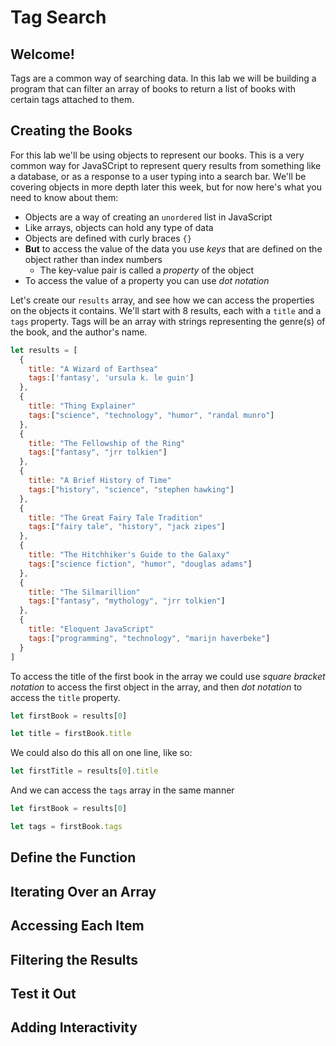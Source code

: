 # Tag Search

## Welcome!

Tags are a common way of searching data. In this lab we will be building a program that can filter an array of books to return a list of books with certain tags attached to them.

## Creating the Books

For this lab we'll be using objects to represent our books. This is a very common way for JavaSCript to represent query results from something like a database, or as a response to a user typing into a search bar. We'll be covering objects in more depth later this week, but for now here's what you need to know about them:

- Objects are a way of creating an `unordered` list in JavaScript
- Like arrays, objects can hold any type of data
- Objects are defined with curly braces `{}`
- **But** to access the value of the data you use *keys* that are defined on the object rather than index numbers
  - The key-value pair is called a *property* of the object
- To access the value of a property you can use *dot notation*

Let's create our `results` array, and see how we can access the properties on the objects it contains. We'll start with 8 results, each with a `title` and a `tags` property. Tags will be an array with strings representing the genre(s) of the book, and the author's name.

```js
let results = [
  {
    title: "A Wizard of Earthsea"
    tags:['fantasy', 'ursula k. le guin']
  },
  {
    title: "Thing Explainer"
    tags:["science", "technology", "humor", "randal munro"]
  },
  {
    title: "The Fellowship of the Ring"
    tags:["fantasy", "jrr tolkien"]
  },
  {
    title: "A Brief History of Time"
    tags:["history", "science", "stephen hawking"]
  },
  {
    title: "The Great Fairy Tale Tradition"
    tags:["fairy tale", "history", "jack zipes"]
  },
  {
    title: "The Hitchhiker's Guide to the Galaxy"
    tags:["science fiction", "humor", "douglas adams"]
  },
  {
    title: "The Silmarillion"
    tags:["fantasy", "mythology", "jrr tolkien"]
  },
  {
    title: "Eloquent JavaScript"
    tags:["programming", "technology", "marijn haverbeke"]
  }
]
```

To access the title of the first book in the array we could use *square bracket notation* to access the first object in the array, and then *dot notation* to access the `title` property.

```js
let firstBook = results[0]

let title = firstBook.title
```

We could also do this all on one line, like so:

```js
let firstTitle = results[0].title
```

And we can access the `tags` array in the same manner

```js
let firstBook = results[0]

let tags = firstBook.tags
```

## Define the Function

## Iterating Over an Array

## Accessing Each Item

## Filtering the Results

## Test it Out

## Adding Interactivity